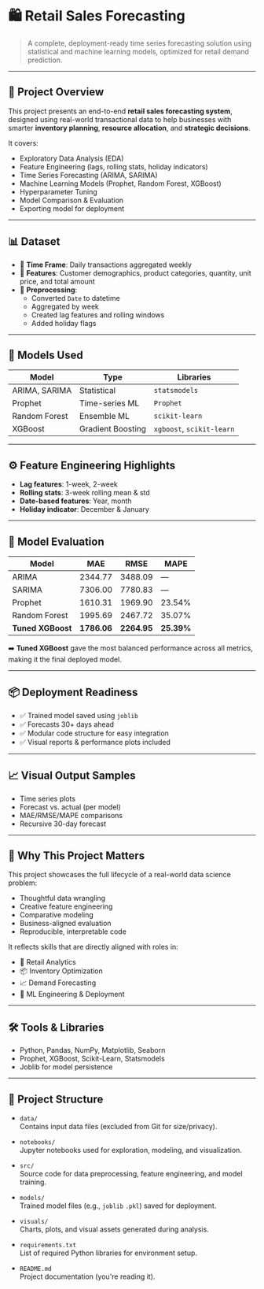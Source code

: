 # 🛍️ Retail Sales Forecasting

> A complete, deployment-ready time series forecasting solution using statistical and machine learning models, optimized for retail demand prediction.

---

## 📘 Project Overview

This project presents an end-to-end **retail sales forecasting system**, designed using real-world transactional data to help businesses with smarter **inventory planning**, **resource allocation**, and **strategic decisions**.

It covers:
- Exploratory Data Analysis (EDA)
- Feature Engineering (lags, rolling stats, holiday indicators)
- Time Series Forecasting (ARIMA, SARIMA)
- Machine Learning Models (Prophet, Random Forest, XGBoost)
- Hyperparameter Tuning
- Model Comparison & Evaluation
- Exporting model for deployment

---

## 📊 Dataset

- 📅 **Time Frame**: Daily transactions aggregated weekly
- 🧾 **Features**: Customer demographics, product categories, quantity, unit price, and total amount
- 🧼 **Preprocessing**:
  - Converted `Date` to datetime
  - Aggregated by week
  - Created lag features and rolling windows
  - Added holiday flags

---

## 🧠 Models Used

| Model           | Type            | Libraries                         |
|----------------|------------------|----------------------------------|
| ARIMA, SARIMA  | Statistical       | `statsmodels`                    |
| Prophet        | Time-series ML    | `Prophet`                        |
| Random Forest  | Ensemble ML       | `scikit-learn`                   |
| XGBoost        | Gradient Boosting | `xgboost`, `scikit-learn`        |

---

## ⚙️ Feature Engineering Highlights

- **Lag features**: 1-week, 2-week
- **Rolling stats**: 3-week rolling mean & std
- **Date-based features**: Year, month
- **Holiday indicator**: December & January

---

## 🧪 Model Evaluation

| Model          | MAE     | RMSE    | MAPE     |
|----------------|---------|---------|----------|
| ARIMA          | 2344.77 | 3488.09 | —        |
| SARIMA         | 7306.00 | 7780.83 | —        |
| Prophet        | 1610.31 | 1969.90 | 23.54%   |
| Random Forest  | 1995.69 | 2467.72 | 35.07%   |
| **Tuned XGBoost** | **1786.06** | **2264.95** | **25.39%** |

➡️ **Tuned XGBoost** gave the most balanced performance across all metrics, making it the final deployed model.

---

## 📦 Deployment Readiness

- ✅ Trained model saved using `joblib`
- ✅ Forecasts 30+ days ahead
- ✅ Modular code structure for easy integration
- ✅ Visual reports & performance plots included

---

## 📈 Visual Output Samples

- Time series plots
- Forecast vs. actual (per model)
- MAE/RMSE/MAPE comparisons
- Recursive 30-day forecast

---

## 💼 Why This Project Matters

This project showcases the full lifecycle of a real-world data science problem:
- Thoughtful data wrangling
- Creative feature engineering
- Comparative modeling
- Business-aligned evaluation
- Reproducible, interpretable code

It reflects skills that are directly aligned with roles in:
- 🏪 Retail Analytics
- 📦 Inventory Optimization
- 📈 Demand Forecasting
- 🧠 ML Engineering & Deployment

---

## 🛠️ Tools & Libraries

- Python, Pandas, NumPy, Matplotlib, Seaborn
- Prophet, XGBoost, Scikit-Learn, Statsmodels
- Joblib for model persistence

---

## 📂 Project Structure

- `data/`  
  Contains input data files (excluded from Git for size/privacy).

- `notebooks/`  
  Jupyter notebooks used for exploration, modeling, and visualization.

- `src/`  
  Source code for data preprocessing, feature engineering, and model training.

- `models/`  
  Trained model files (e.g., `joblib` `.pkl`) saved for deployment.

- `visuals/`  
  Charts, plots, and visual assets generated during analysis.

- `requirements.txt`  
  List of required Python libraries for environment setup.

- `README.md`  
  Project documentation (you're reading it).


